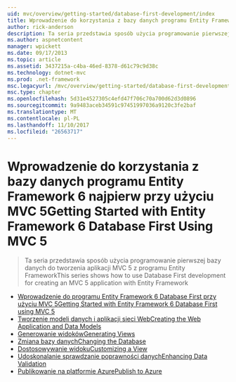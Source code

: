 ```yaml
---
uid: mvc/overview/getting-started/database-first-development/index
title: Wprowadzenie do korzystania z bazy danych programu Entity Framework 6 najpierw przy użyciu MVC 5 | Dokumentacja firmy Microsoft
author: rick-anderson
description: Ta seria przedstawia sposób użycia programowanie pierwszej bazy danych do tworzenia aplikacji MVC 5 z programu Entity Framework
ms.author: aspnetcontent
manager: wpickett
ms.date: 09/17/2013
ms.topic: article
ms.assetid: 3437215a-c4ba-46ed-8378-d61c79c9d38c
ms.technology: dotnet-mvc
ms.prod: .net-framework
msc.legacyurl: /mvc/overview/getting-started/database-first-development
msc.type: chapter
ms.openlocfilehash: 5d31e4527305c4efd47f706c70a700d62d3d0896
ms.sourcegitcommit: 9a9483aceb34591c97451997036a9120c3fe2baf
ms.translationtype: MT
ms.contentlocale: pl-PL
ms.lasthandoff: 11/10/2017
ms.locfileid: "26563717"
---
```

<a name="getting-started-with-entity-framework-6-database-first-using-mvc-5"></a><span data-ttu-id="f6db1-103">Wprowadzenie do korzystania z bazy danych programu Entity Framework 6 najpierw przy użyciu MVC 5</span><span class="sxs-lookup"><span data-stu-id="f6db1-103">Getting Started with Entity Framework 6 Database First Using MVC 5</span></span>
====================
> <span data-ttu-id="f6db1-104">Ta seria przedstawia sposób użycia programowanie pierwszej bazy danych do tworzenia aplikacji MVC 5 z programu Entity Framework</span><span class="sxs-lookup"><span data-stu-id="f6db1-104">This series shows how to use Database First development for creating an MVC 5 application with Entity Framework</span></span>


- [<span data-ttu-id="f6db1-105">Wprowadzenie do programu Entity Framework 6 Database First przy użyciu MVC 5</span><span class="sxs-lookup"><span data-stu-id="f6db1-105">Getting Started with Entity Framework 6 Database First using MVC 5</span></span>](setting-up-database.md)
- [<span data-ttu-id="f6db1-106">Tworzenie modeli danych i aplikacji sieci Web</span><span class="sxs-lookup"><span data-stu-id="f6db1-106">Creating the Web Application and Data Models</span></span>](creating-the-web-application.md)
- [<span data-ttu-id="f6db1-107">Generowanie widoków</span><span class="sxs-lookup"><span data-stu-id="f6db1-107">Generating Views</span></span>](generating-views.md)
- [<span data-ttu-id="f6db1-108">Zmiana bazy danych</span><span class="sxs-lookup"><span data-stu-id="f6db1-108">Changing the Database</span></span>](changing-the-database.md)
- [<span data-ttu-id="f6db1-109">Dostosowywanie widoku</span><span class="sxs-lookup"><span data-stu-id="f6db1-109">Customizing a View</span></span>](customizing-a-view.md)
- [<span data-ttu-id="f6db1-110">Udoskonalanie sprawdzanie poprawności danych</span><span class="sxs-lookup"><span data-stu-id="f6db1-110">Enhancing Data Validation</span></span>](enhancing-data-validation.md)
- [<span data-ttu-id="f6db1-111">Publikowanie na platformie Azure</span><span class="sxs-lookup"><span data-stu-id="f6db1-111">Publish to Azure</span></span>](publish-to-azure.md)
